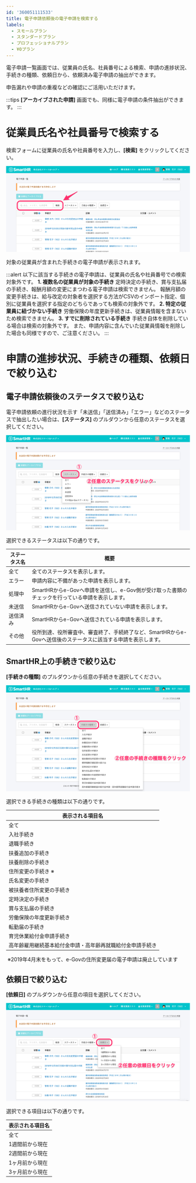 ```yaml
---
id: '360051111533'
title: 電子申請依頼後の電子申請を検索する
labels:
  - スモールプラン
  - スタンダードプラン
  - プロフェッショナルプラン
  - ¥0プラン
---
```

電子申請一覧画面では、従業員の氏名、社員番号による検索、申請の進捗状況、手続きの種類、依頼日から、依頼済み電子申請の抽出ができます。

申告漏れや申請の重複などの確認にご活用いただけます。

:::tips
**\[アーカイブされた申請\]** 画面でも、同様に電子申請の条件抽出ができます。
:::

# 従業員氏名や社員番号で検索する

検索フォームに従業員の氏名や社員番号を入力し、**\[検索\]** をクリックしてください。

![___________SmartHR____________.png](./___________SmartHR____________.png)

対象の従業員が含まれた手続きの電子申請が表示されます。

:::alert
以下に該当する手続きの電子申請は、従業員の氏名や社員番号での検索対象外です。
**1\. 複数名の従業員が対象の手続き**
定時決定の手続き、賞与支払届の手続き、報酬月額の変更にまつわる電子申請は検索できません。
報酬月額の変更手続きは、給与改定の対象者を選択する方法がCSVのインポート指定、個別に従業員を選択する指定のどちらであっても検索の対象外です。
**2\. 特定の従業員に紐づかない手続き**
労働保険の年度更新手続きは、従業員情報を含まないため検索できません。
**3\. すでに削除されている手続き**
手続き自体を削除している場合は検索の対象外です。
また、申請内容に含んでいた従業員情報を削除した場合も同様ですので、ご注意ください。
:::

# 申請の進捗状況、手続きの種類、依頼日で絞り込む

## 電子申請依頼後のステータスで絞り込む

電子申請依頼の進行状況を示す「未送信」「送信済み」「エラー」などのステータスで抽出したい場合は、**\[ステータス\]** のプルダウンから任意のステータスを選択してください。

![___________SmartHR____________-3.png](./___________SmartHR____________-3.png)

選択できるステータスは以下の通りです。

| **ステータス名** | **概要** |
| --- | --- |
| 全て | 全てのステータスを表示します。 |
| エラー | 申請内容に不備があった申請を表示します。 |
| 処理中 | SmartHRからe-Govへ申請を送信し、e-Gov側が受け取った書類のチェックを行っている申請を表示します。 |
| 未送信 | SmartHRからe-Govへ送信されていない申請を表示します。 |
| 送信済み |   SmartHRからe-Govへ送信されている申請を表示します。   |
| その他 | 役所到達、役所審査中、審査終了、手続終了など、SmartHRからe-Govへ送信後のステータスに該当する申請を表示します。 |

## SmartHR上の手続きで絞り込む

**\[手続きの種類\]** のプルダウンから任意の手続きを選択してください。

![___________SmartHR____________-4.png](./___________SmartHR____________-4.png)

選択できる手続きの種類は以下の通りです。

| **表示される項目名** |
| --- |
| 全て |
| 入社手続き |
| 退職手続き |
| 扶養追加の手続き |
| 扶養削除の手続き |
| 住所変更の手続き ※ |
| 氏名変更の手続き |
|   被扶養者住所変更の手続き   |
| 定時決定の手続き |
| 賞与支払届の手続き |
| 労働保険の年度更新手続き |
| 転勤届の手続き |
| 育児休業給付金申請手続き |
| 高年齢雇用継続基本給付金申請・高年齢再就職給付金申請手続き |

 ※2019年4月末をもって、e-Govの住所変更届の電子申請は廃止しています

## 依頼日で絞り込む

**\[依頼日\]** のプルダウンから任意の項目を選択してください。

![___________SmartHR____________-5.png](./___________SmartHR____________-5.png)

選択できる項目は以下の通りです。

| **表示される項目名** |
| --- |
| 全て |
| 1週間前から現在 |
| 2週間前から現在 |
| 1ヶ月前から現在 |
| 3ヶ月前から現在  |
